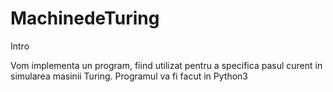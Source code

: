 # MachinedeTuring

Intro

Vom implementa un program, fiind utilizat pentru a specifica pasul curent in simularea masinii Turing.
Programul va fi facut in Python3
